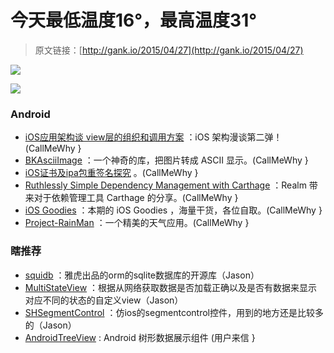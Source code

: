 # 今天最低温度16°，最高温度31°

> 原文链接：[http://gank.io/2015/04/27](http://gank.io/2015/04/27)

![](http://ww3.sinaimg.cn/large/610dc034gw1erjtx9odarj20m80e2mxw.jpg)

![](http://ww4.sinaimg.cn/large/610dc034gw1erju9fozbuj20ln0bdmy6.jpg)

### Android

* [iOS应用架构谈 view层的组织和调用方案](http://casatwy.com/iosying) ：iOS 架构漫谈第二弹！(CallMeWhy }
* [BKAsciiImage](https://github.com/bkoc/BKAsciiImage) ：一个神奇的库，把图片转成 ASCII 显示。(CallMeWhy }
* [iOS证书及ipa包重签名探究](http://www.olinone.com/?p=198) 。(CallMeWhy }
* [Ruthlessly Simple Dependency Management with Carthage](http://realm.io/news/swift) ：Realm 带来对于依赖管理工具 Carthage 的分享。(CallMeWhy }
* [iOS Goodies](http://ios-goodies.com/post/117258656796/week) ：本期的 iOS Goodies ，海量干货，各位自取。(CallMeWhy }
* [Project-RainMan](https://github.com/Mav3r1ck/Project) ：一个精美的天气应用。(CallMeWhy }

### 瞎推荐

* [squidb](https://github.com/yahoo/squidb) ：雅虎出品的orm的sqlite数据库的开源库（Jason）
* [MultiStateView](https://github.com/Kennyc1012/MultiStateView) ：根据从网络获取数据是否加载正确以及是否有数据来显示对应不同的状态的自定义view（Jason）
* [SHSegmentControl](https://github.com/7heaven/SHSegmentControl) ：仿ios的segmentcontrol控件，用到的地方还是比较多的（Jason）
* [AndroidTreeView](https://github.com/bmelnychuk/AndroidTreeView) : Android 树形数据展示组件 (用户来信 }


